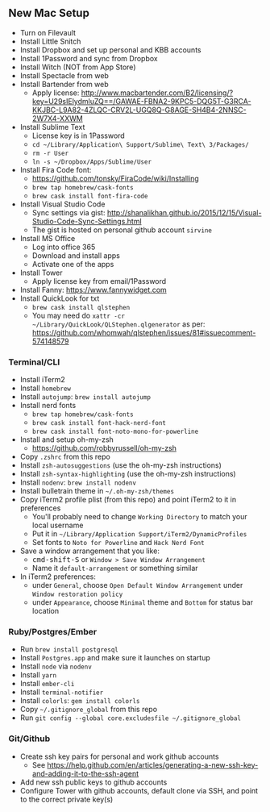## New Mac Setup

* Turn on Filevault
* Install Little Snitch
* Install Dropbox and set up personal and KBB accounts
* Install 1Password and sync from Dropbox
* Install Witch (NOT from App Store)
* Install Spectacle from web
* Install Bartender from web
  * Apply license: http://www.macbartender.com/B2/licensing/?key=U29sIElydmluZQ==/GAWAE-FBNA2-9KPC5-DQG5T-G3RCA-KKJBC-L9A82-4ZLQC-CRV2L-UGQ8Q-G8AGE-SH4B4-2NNSC-2W7X4-XXWM
* Install Sublime Text
  * License key is in 1Password
  * `cd ~/Library/Application\ Support/Sublime\ Text\ 3/Packages/`
  * `rm -r User`
  * `ln -s ~/Dropbox/Apps/Sublime/User`
* Install Fira Code font: 
  * https://github.com/tonsky/FiraCode/wiki/Installing
  * `brew tap homebrew/cask-fonts`
  * `brew cask install font-fira-code`
* Install Visual Studio Code
  * Sync settings via gist: http://shanalikhan.github.io/2015/12/15/Visual-Studio-Code-Sync-Settings.html
  * The gist is hosted on personal github account `sirvine`
* Install MS Office
  * Log into office 365
  * Download and install apps
  * Activate one of the apps
* Install Tower 
  * Apply license key from email/1Password
* Install Fanny: https://www.fannywidget.com
* Install QuickLook for txt
  * `brew cask install qlstephen`
  * You may need do `xattr -cr ~/Library/QuickLook/QLStephen.qlgenerator` as per: https://github.com/whomwah/qlstephen/issues/81#issuecomment-574148579


### Terminal/CLI

* Install iTerm2
* Install `homebrew`
* Install `autojump`: `brew install autojump`
* Install nerd fonts
  * `brew tap homebrew/cask-fonts`
  * `brew cask install font-hack-nerd-font`
  * `brew cask install font-noto-mono-for-powerline`
* Install and setup oh-my-zsh
	* https://github.com/robbyrussell/oh-my-zsh
* Copy `.zshrc` from this repo
* Install `zsh-autosuggestions` (use the oh-my-zsh instructions)
* Install `zsh-syntax-highlighting` (use the oh-my-zsh instructions)
* Install `nodenv`: `brew install nodenv`
* Install bulletrain theme in `~/.oh-my-zsh/themes`
* Copy iTerm2 profile plist (from this repo) and point iTerm2 to it in preferences
	* You'll probably need to change `Working Directory` to match your local username
  * Put it in `~/Library/Application Support/iTerm2/DynamicProfiles`
  * Set fonts to `Noto for Powerline` and `Hack Nerd Font`
* Save a window arrangement that you like:
  * <kbd>cmd-shift-S</kbd> or `Window > Save Window Arrangement`
  * Name it `default-arrangement` or something similar
* In iTerm2 preferences:
  * under `General`, choose `Open Default Window Arrangement` under `Window restoration policy`
  * under `Appearance`, choose `Minimal` theme and `Bottom` for status bar location

### Ruby/Postgres/Ember

* Run `brew install postgresql`
* Install `Postgres.app` and make sure it launches on startup
* Install `node` via `nodenv`
* Install `yarn`
* Install `ember-cli`
* Install `terminal-notifier`
* Install `colorls`: `gem install colorls`
* Copy `~/.gitignore_global` from this repo
* Run `git config --global core.excludesfile ~/.gitignore_global`

### Git/Github

* Create ssh key pairs for personal and work github accounts
	* See https://help.github.com/en/articles/generating-a-new-ssh-key-and-adding-it-to-the-ssh-agent
* Add new ssh public keys to github accounts
* Configure Tower with github accounts, default clone via SSH, and point to the correct private key(s)
